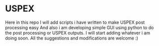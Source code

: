 # USPEX

Here in this repo I will add scripts i have written to make USPEX post processing easy
And also i am developing simple GUI using python to do the post processing or USPEX outputs. 
I will start adding whatever i am doing soon. 
All the suggestions and modifications are welcome :)
